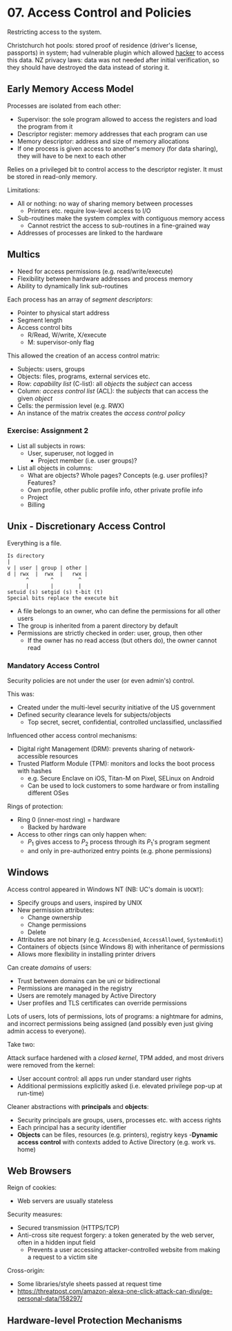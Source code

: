 # 07. Access Control and Policies

Restricting access to the system.

Christchurch hot pools: stored proof of residence (driver's license, passports) in system;
had vulnerable plugin which allowed [hacker](https://www.stuff.co.nz/national/crime/129814013/computer-hacker-steals-sensitive-information-from-20000-christchurch-hot-pools-customers)
to access this data. NZ privacy laws: data was not needed after initial verification,
so they should have destroyed the data instead of storing it.

## Early Memory Access Model

Processes are isolated from each other:

- Supervisor: the sole program allowed to access the registers and load the program from it
- Descriptor register: memory addresses that each program can use
- Memory descriptor: address and size of memory allocations
- If one process is given access to another's memory (for data sharing), they will have to be next to each other

Relies on a privileged bit to control access to the descriptor register. It must
be stored in read-only memory.

Limitations:

- All or nothing: no way of sharing memory between processes
  - Printers etc. require low-level access to I/O
- Sub-routines make the system complex with contiguous memory access
  - Cannot restrict the access to sub-routines in a fine-grained way
- Addresses of processes are linked to the hardware

## Multics

- Need for access permissions (e.g. read/write/execute)
- Flexibility between hardware addresses and process memory
- Ability to dynamically link sub-routines

Each process has an array of *segment descriptors*:

- Pointer to physical start address
- Segment length
- Access control bits
  - R/Read, W/write, X/execute
  - M: supervisor-only flag

This allowed the creation of an access control matrix:

- Subjects: users, groups
- Objects: files, programs, external services etc.
- Row: *capability list* (C-list): all *objects* the *subject* can access
- Column: *access control list* (ACL): the *subjects* that can access the given *object*
- Cells: the permission level (e.g. RWX)
- An instance of the matrix creates the *access control policy*

### Exercise: Assignment 2

- List all subjects in rows:
  - User, superuser, not logged in
    - Project member (i.e. user groups)?
- List all objects in columns:
  - What are objects? Whole pages? Concepts (e.g. user profiles)? Features?
  - Own profile, other public profile info, other private profile info
  - Project
  - Billing

## Unix - Discretionary Access Control

Everything is a file.

```
Is directory
|
v | user | group | other |
d | rwx  |  rwx  |   rwx |
      ^       ^        ^
      |       |        |
setuid (s) setgid (s) t-bit (t)
Special bits replace the execute bit
```

- A file belongs to an owner, who can define the permissions for all other users
- The group is inherited from a parent directory by default
- Permissions are strictly checked in order: user, group, then other
  - If the owner has no read access (but others do), the owner cannot read

### Mandatory Access Control

Security policies are not under the user (or even admin's) control.

This was:

- Created under the multi-level security initiative of the US government
- Defined security clearance levels for subjects/objects
  - Top secret, secret, confidential, controlled unclassified, unclassified

Influenced other access control mechanisms:

- Digital right Management (DRM): prevents sharing of network-accessible resources
- Trusted Platform Module (TPM): monitors and locks the boot process with hashes
  - e.g. Secure Enclave on iOS, Titan-M on Pixel, SELinux on Android
  - Can be used to lock customers to some hardware or from installing different OSes

Rings of protection:

- Ring 0 (inner-most ring) = hardware
  - Backed by hardware
- Access to other rings can only happen when:
  - $P_1$ gives access to $P_2$ process through its $P_1$'s program segment
  - and only in pre-authorized entry points (e.g. phone permissions)

## Windows

Access control appeared in Windows NT (NB: UC's domain is `UOCNT`):

- Specify groups and users, inspired by UNIX
- New permission attributes:
  - Change ownership
  - Change permissions
  - Delete
- Attributes are not binary (e.g. `AccessDenied`, `AccessAllowed`, `SystemAudit`)
- Containers of objects (since Windows 8) with inheritance of permissions
- Allows more flexibility in installing printer drivers

Can create *domains* of users:

- Trust between domains can be uni or bidirectional
- Permissions are managed in the registry
- Users are remotely managed by Active Directory
- User profiles and TLS certificates can override permissions

Lots of users, lots of permissions, lots of programs: a nightmare for admins, and incorrect permissions being assigned (and possibly even just giving admin access to everyone).

Take two:

Attack surface hardened with a *closed kernel*, TPM added, and most drivers were removed from the kernel:

- User account control: all apps run under standard user rights
- Additional permissions explicitly asked (i.e. elevated privilege pop-up at run-time)

Cleaner abstractions with **principals** and **objects**:

- Security principals are groups, users, processes etc. with access rights
- Each principal has a security identifier
- **Objects** can be files, resources (e.g. printers), registry keys
-**Dynamic access control** with contexts added to Active Directory (e.g. work vs. home)

## Web Browsers

Reign of cookies:

- Web servers are usually stateless

Security measures:

- Secured transmission (HTTPS/TCP)
- Anti-cross site request forgery: a token generated by the web server, often in a hidden input field
  - Prevents a user accessing attacker-controlled website from making a request to a victim site

Cross-origin:

- Some libraries/style sheets passed at request time
- https://threatpost.com/amazon-alexa-one-click-attack-can-divulge-personal-data/158297/

## Hardware-level Protection Mechanisms
